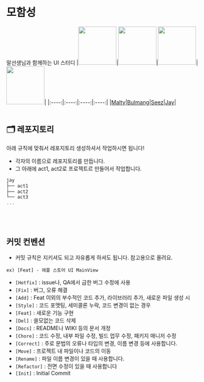 # 모함성
말선생님과 함께하는 UI 스터디
|[<img src="https://github.com/youihyonKim.png" width="100px">](https://github.com/youihyonKim)|[<img src="https://github.com/bulmang.png" width="100px">](https://github.com/bulmang)|[<img src="https://github.com/seunghoria.png" width="100px">](https://github.com/seunghoria)|[<img src="https://github.com/jay1261.png" width="100px">](https://github.com/jay1261)|
|:----:|:----:|:----:|:----:|
|[Malty](https://github.com/youihyonKim)|[Bulmang](https://github.com/bulmang)|[Seez](https://github.com/seunghoria)|[Jay](https://github.com/jay1261)|
<br>
<br>


## 🗂 레포지토리
아래 규칙에 맞춰서 레포지토리 생성하셔서 작업하시면 됩니다!
- 각자의 이름으로 레포지토리를 만듭니다.
- 그 아래에 act1, act2로 프로젝트르 만들어서 작업합니다.

```swift
jay
├── act1
├── act2
└── act3
...
```
<br>
<br>


## 커밋 컨벤션
+ 커밋 규칙은 지키셔도 되고 자유롭게 하셔도 됩니다. 참고용으로 올려요.
```
ex) [Feat] - 애플 스토어 UI MainView 
```
  - `[Hotfix]` : issue나, QA에서 급한 버그 수정에 사용
  - `[Fix]` : 버그, 오류 해결
  - `[Add]` : Feat 이외의 부수적인 코드 추가, 라이브러리 추가, 새로운 파일 생성 시
  - `[Style]` : 코드 포맷팅, 세미콜론 누락, 코드 변경이 없는 경우
  - `[Feat]` : 새로운 기능 구현
  - `[Del]` : 쓸모없는 코드 삭제
  - `[Docs]` : README나 WIKI 등의 문서 개정
  - `[Chore]` : 코드 수정, 내부 파일 수정, 빌드 업무 수정, 패키지 매니저 수정
  - `[Correct]` : 주로 문법의 오류나 타입의 변경, 이름 변경 등에 사용합니다.
  - `[Move]` : 프로젝트 내 파일이나 코드의 이동
  - `[Rename]` : 파일 이름 변경이 있을 때 사용합니다.
  - `[Refactor]` : 전면 수정이 있을 때 사용합니다
  - `[Init]` : Initial Commit
